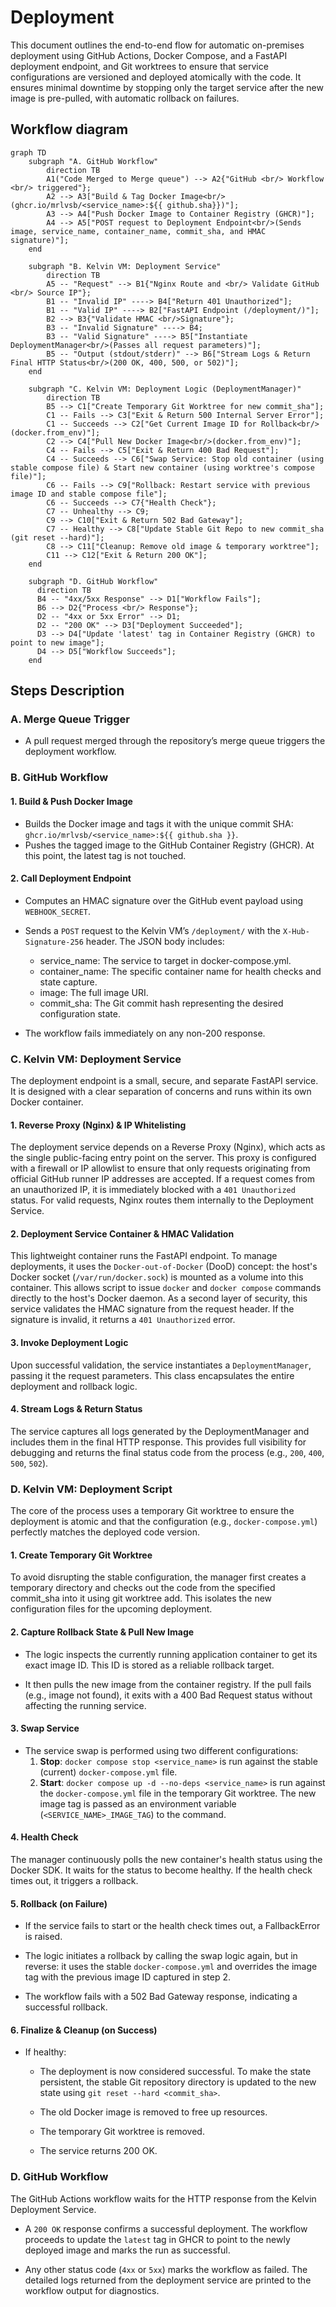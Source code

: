 # Deployment

This document outlines the end-to-end flow for automatic on-premises deployment using GitHub Actions, Docker Compose, and a FastAPI deployment endpoint, and Git worktrees to ensure that service configurations are versioned and deployed atomically with the code. It ensures minimal downtime by stopping only the target service after the new image is pre-pulled, with automatic rollback on failures.

## Workflow diagram

```mermaid
graph TD
    subgraph "A. GitHub Workflow"
        direction TB
        A1("Code Merged to Merge queue") --> A2{"GitHub <br/> Workflow <br/> triggered"};
        A2 --> A3["Build & Tag Docker Image<br/>(ghcr.io/mrlvsb/<service_name>:${{ github.sha}})"];
        A3 --> A4["Push Docker Image to Container Registry (GHCR)"];
        A4 --> A5["POST request to Deployment Endpoint<br/>(Sends image, service_name, container_name, commit_sha, and HMAC signature)"];
    end

    subgraph "B. Kelvin VM: Deployment Service"
        direction TB
        A5 -- "Request" --> B1{"Nginx Route and <br/> Validate GitHub <br/> Source IP"};
        B1 -- "Invalid IP" ----> B4["Return 401 Unauthorized"];
        B1 -- "Valid IP" ----> B2["FastAPI Endpoint (/deployment/)"];
        B2 --> B3{"Validate HMAC <br/>Signature"};
        B3 -- "Invalid Signature" ----> B4;
        B3 -- "Valid Signature" ----> B5["Instantiate DeploymentManager<br/>(Passes all request parameters)"];
        B5 -- "Output (stdout/stderr)" --> B6["Stream Logs & Return Final HTTP Status<br/>(200 OK, 400, 500, or 502)"];
    end

    subgraph "C. Kelvin VM: Deployment Logic (DeploymentManager)"
        direction TB
        B5 --> C1["Create Temporary Git Worktree for new commit_sha"];
        C1 -- Fails --> C3["Exit & Return 500 Internal Server Error"];
        C1 -- Succeeds --> C2["Get Current Image ID for Rollback<br/>(docker.from_env)"];
        C2 --> C4["Pull New Docker Image<br/>(docker.from_env)"];
        C4 -- Fails --> C5["Exit & Return 400 Bad Request"];
        C4 -- Succeeds --> C6["Swap Service: Stop old container (using stable compose file) & Start new container (using worktree's compose file)"];
        C6 -- Fails --> C9["Rollback: Restart service with previous image ID and stable compose file"];
        C6 -- Succeeds --> C7{"Health Check"};
        C7 -- Unhealthy --> C9;
        C9 --> C10["Exit & Return 502 Bad Gateway"];
        C7 -- Healthy --> C8["Update Stable Git Repo to new commit_sha (git reset --hard)"];
        C8 --> C11["Cleanup: Remove old image & temporary worktree"];
        C11 --> C12["Exit & Return 200 OK"];
    end

    subgraph "D. GitHub Workflow"
      direction TB
      B4 -- "4xx/5xx Response" --> D1["Workflow Fails"];
      B6 --> D2{"Process <br/> Response"};
      D2 -- "4xx or 5xx Error" --> D1;
      D2 -- "200 OK" --> D3["Deployment Succeeded"];
      D3 --> D4["Update 'latest' tag in Container Registry (GHCR) to point to new image"];
      D4 --> D5["Workflow Succeeds"];
    end
```

## Steps Description

### A. Merge Queue Trigger

- A pull request merged through the repository’s merge queue triggers the deployment workflow.

### B. GitHub Workflow

#### 1. **Build & Push Docker Image**

- Builds the Docker image and tags it with the unique commit SHA: `ghcr.io/mrlvsb/<service_name>:${{ github.sha }}`.
- Pushes the tagged image to the GitHub Container Registry (GHCR). At this point, the latest tag is not touched.

#### 2. **Call Deployment Endpoint**

- Computes an HMAC signature over the GitHub event payload using `WEBHOOK_SECRET`.
- Sends a `POST` request to the Kelvin VM’s `/deployment/` with the `X-Hub-Signature-256` header. The JSON body includes:

   - service_name: The service to target in docker-compose.yml.
   - container_name: The specific container name for health checks and state capture.
   - image: The full image URI.
   - commit_sha: The Git commit hash representing the desired configuration state.
- The workflow fails immediately on any non-200 response.


### C. Kelvin VM: Deployment Service

The deployment endpoint is a small, secure, and separate FastAPI service. It is designed with a clear separation of concerns and runs within its own Docker container.

#### 1. **Reverse Proxy (Nginx) & IP Whitelisting**

The deployment service depends on a Reverse Proxy (Nginx), which acts as the single public-facing entry point on the server. This proxy is configured with a firewall or IP allowlist to ensure that only requests originating from official GitHub runner IP addresses are accepted. If a request comes from an unauthorized IP, it is immediately blocked with a `401 Unauthorized` status. For valid requests, Nginx routes them internally to the Deployment Service.

#### 2. **Deployment Service Container & HMAC Validation**

This lightweight container runs the FastAPI endpoint. To manage deployments, it uses the `Docker-out-of-Docker` (DooD) concept: the host's Docker socket (`/var/run/docker.sock`) is mounted as a volume into this container. This allows script to issue `docker` and `docker compose` commands directly to the host's Docker daemon. As a second layer of security, this service validates the HMAC signature from the request header. If the signature is invalid, it returns a `401 Unauthorized` error.

#### 3. **Invoke Deployment Logic**

Upon successful validation, the service instantiates a `DeploymentManager`, passing it the request parameters. This class encapsulates the entire deployment and rollback logic.

#### 4. **Stream Logs & Return Status**

The service captures all logs generated by the DeploymentManager and includes them in the final HTTP response. This provides full visibility for debugging and returns the final status code from the process (e.g., `200`, `400`, `500`, `502`).


### D. Kelvin VM: Deployment Script

The core of the process uses a temporary Git worktree to ensure the deployment is atomic and that the configuration (e.g., `docker-compose.yml`) perfectly matches the deployed code version.

#### **1. Create Temporary Git Worktree**

To avoid disrupting the stable configuration, the manager first creates a temporary directory and checks out the code from the specified commit_sha into it using git worktree add. This isolates the new configuration files for the upcoming deployment.

#### **2. Capture Rollback State & Pull New Image**


- The logic inspects the currently running application container to get its exact image ID. This ID is stored as a reliable rollback target.

- It then pulls the new image from the container registry. If the pull fails (e.g., image not found), it exits with a 400 Bad Request status without affecting the running service.


#### **3. Swap Service**

- The service swap is performed using two different configurations:
    1. **Stop**: `docker compose stop <service_name>` is run against the stable (current) `docker-compose.yml` file.
    2. **Start**: `docker compose up -d --no-deps <service_name>` is run against the `docker-compose.yml` file in the temporary Git worktree. The new image tag is passed as an environment variable (`<SERVICE_NAME>_IMAGE_TAG`) to the command.

#### **4. Health Check**

The manager continuously polls the new container's health status using the Docker SDK. It waits for the status to become healthy. If the health check times out, it triggers a rollback.

#### **5. Rollback (on Failure)**

- If the service fails to start or the health check times out, a FallbackError is raised.

- The logic initiates a rollback by calling the swap logic again, but in reverse: it uses the stable `docker-compose.yml` and overrides the image tag with the previous image ID captured in step 2.

- The workflow fails with a 502 Bad Gateway response, indicating a successful rollback.

#### **6. Finalize & Cleanup (on Success)**

- If healthy:

    - The deployment is now considered successful. To make the state persistent, the stable Git repository directory is updated to the new state using `git reset --hard <commit_sha>`.

    - The old Docker image is removed to free up resources.

    - The temporary Git worktree is removed.

    - The service returns 200 OK.

### D. GitHub Workflow

The GitHub Actions workflow waits for the HTTP response from the Kelvin Deployment Service.

- A `200 OK` response confirms a successful deployment. The workflow proceeds to update the `latest` tag in GHCR to point to the newly deployed image and marks the run as successful.

- Any other status code (`4xx` or `5xx`) marks the workflow as failed. The detailed logs returned from the deployment service are printed to the workflow output for diagnostics.
